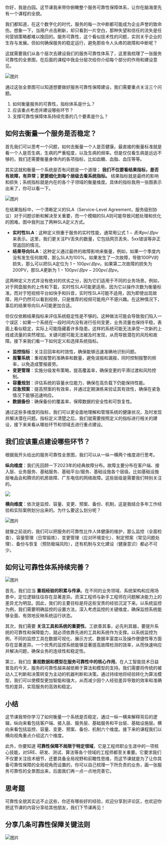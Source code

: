 你好，我是白园。这节课我来带你俯瞰整个服务可靠性保障体系，让你在脑海里先有一个课程的全貌。

我们都知道，在这个数字化的时代，服务的每一次中断都可能成为企业声誉的致命伤。想象一下，当用户点击刷新，却只看到一片空白，那种失望和信任的流失是任何营销策略都难以挽回的。服务可靠性，这个看似技术性的问题，实则关乎企业的生存与发展。但如何确保服务的稳定运行，避免那些令人头疼的故障和中断呢？

这就需要我们从各个层次去建设我们的服务可靠性体系了，这里我梳理了一张服务可靠性的全景图，在后面的课程中我会分层次给你介绍每个部分的作用和建设意见。

![图片](https://static001.geekbang.org/resource/image/f9/cd/f9a4c960439aca32b9e8ba38e73768cd.png?wh=5120x2880)

通过这张全景图可以知道想要做好服务可靠性保障建设，我们需要重点关注三个问题。

1. 如何衡量服务的可靠性，指标体系是什么？
2. 应该重点考虑并建设哪些环节？
3. 支撑可靠性保障体系持续完善的几个要素是什么？

## 如何去衡量一个服务是否稳定？

首先我们可以思考一个问题，如何去衡量一个人是否健康。最直接的衡量标准就是看一个人是否生病，生病的严重程度，以及生病的频率。但是仅仅看生病是远远不够的，我们还需要衡量身体内的各项指标，比如血糖、血脂、血压等等。

其实这就和衡量一个系统是否有问题是一个道理； **我们不仅要看结果指标，是否有故障，有异常；更要细化到每个层级去看系统指标。** 结果指标就是最终的影响和损失；系统指标就是内在的各个子领域的衡量维度。具体的指标我用一张图表示出来了，你可以看一下。

![图片](https://static001.geekbang.org/resource/image/7e/0e/7e160d11794ac085d1234a54bd52480e.png?wh=2398x1382)

在结果指标中，一个清晰定义的SLA（Service-Level Agreement，服务级别协议）对于问题诊断和解决至关重要，而一个模糊的SLA则可能导致问题处理和优化的困难。图中我列出了两种SLA定义方式。

- **实时性SLA**：这种定义侧重于服务的实时性能，通常用公式 $1-丢失pv/总pv$ 来表示。这里，我们更关注PV丢失的数量，它包括网页丢失、5xx错误等非正常返回的情况。
- **结果导向SLA**：这种定义通过最终的故障影响来衡量，例如，如果一个季度内没有发生任何故障，那么SLA为100%。如果发生了一次故障，导致100PV的损失，那么可以把SLA定位为 $1-100pv/总pv$。如果第二次故障的损失为200PV，那SLA更新为 $1-100pv/总pv-200pv/总pv$。

这两种定义方式并没有绝对的优劣之分，因为它们适用于不同的业务场景。例如，对于网盘服务的上传和下载，实时性SLA可能更适用，因为它以操作次数为衡量标准。而对于短视频平台如快手和抖音，实时性SLA可能不适用，因为即使出现故障，用户仍然可以看到视频，只是推荐的视频可能用户不感兴趣。在这种情况下，事后的结果导向SLA可能更加合适。

但仅仅依赖结果指标来评估系统稳定性是不够的。这种做法可能会导致我们陷入一个误区：如果一个系统在一段时间内没有进行任何变更，业务流量也保持平稳，表面上看似稳定，实际上可能隐藏着许多隐患。这样的系统可能无法承受一次新的上线或流量的突然增加。关键问题可能无法被及时发现，从而导致潜在的风险和故障。接下来我们看一下如何定义和选择系统指标。

- **监控指标**：关注召回率和时效性，确保能够迅速准确地识别问题。
- **报警系统**：重视报警的准确率和数量，避免误报和漏报，同时控制报警的频率，以免造成警报疲劳。
- **变更管理**：实施分级发布策略，提高覆盖率，确保变更的平滑过渡和风险控制。
- **容量规划**：评估系统的容量水位能力，确保在高负载下仍能保持性能。
- **应急预案**：提高预案的有效率，并通过定期演练来验证其有效性，确保在紧急情况下能够迅速响应。
- **数据备份**：确保备份的覆盖率，保障数据的安全性和可恢复性。

通过这些多维度的指标，我们可以更全面地理解和管理系统的健康状况，及时发现并解决潜在问题。指标定义清楚之后，我们就需要按照定义的指标进行相关的建设，接下来来看从哪些环节和领域去进行重点建设。

## 我们应该重点建设哪些环节？

根据我开头给出的服务可靠性全景图，我们可以从一纵一横两个维度进行思考。

**纵向维度**：我们先回顾一下2023年的经典故障分布。故障主要分布在客户端、接入层、业务服务、基础服务、基础平台/服务、基础设施各个层级。比如基础设施层唯品会和腾讯的机房故障、广东电信的网络故障。这些层级是需要我们特别关注的。

![](https://static001.geekbang.org/resource/image/6c/6a/6c5449291e85bd9c6e29f4e9802d8c6a.jpg?wh=2480x1538)

**横向维度**：依次是监控、容量、变更、预案、备份、机制，这是我结合多年工作经验和实际案例划分出来的。为什么要这么划分呢？

![图片](https://static001.geekbang.org/resource/image/2d/2b/2d94c70f0b5125d5622c77309ae6522b.png?wh=2398x1144)

就像之前说的，我们可以把服务的可靠性比作人体健康的维护，那么监控（全面检查）、容量管理（日常锻炼）、变更管理（应对环境变化）、制定预案（常见问题处理）、备份与恢复（预防极端风险），还有机制与文化建设（健康意识）都必不可少。

## 如何让可靠性体系持续完善？

![图片](https://static001.geekbang.org/resource/image/76/ca/765d206cb109b8c24b985240fb134aca.png?wh=2172x1178)

首先，我们应当 **重视经验的积累与传承**。在不同的业务领域、系统架构和应用场景中，定位逻辑往往存在显著差异。资深工程师与新手工程师在问题解决能力上的差异尤为明显。因此，我们的主要目标是将这些宝贵的经验沉淀下来。以系统监控为例，我们需要明确监控的设置方法，深入考虑监控的关键维度，确保监控系统能够全面、有效地反映系统运行状态。

其次，我们需要 **关注工具和系统的重要性**。工欲善其事，必先利其器，要提升系统的可靠性和保障能力，就必须依靠先进的工具和系统作为支撑。以系统监控为例，不同的监控工具在数据可视化、展示方式、数据丰富度以及操作便捷性等方面存在显著差异。一个优秀的监控系统能够显著提高故障检测的效率，从而快速响应并解决问题，确保业务的连续性和稳定性。

第三，我们应 **重视数据和模型在服务可靠性中的核心作用**。在人工智能技术日益普及的今天，服务的可靠性越来越依赖于算法和模型的支持。我们需要将传统的被动人工判断和决策转变为主动的机器判断和决策。通过持续地将经验转化为算法模型，我们可以使模型更加智能和强大，从而减少因个人经验差异导致的效率和准确性的差异，实现服务的高效和稳定。

## 小结

这节课我带你学习了如何衡量一个系统是否稳定，通过一纵一横来解释背后的逻辑，纵向来看包括客户端、接入层、服务层、基础服务和平台层、基础设施层。横向来看包括监控、容量、变更、预案、备份、机制六个维度。接下来的课程我们以横向视角重点介绍这六个维度。

此外，你要知道 **可靠性保障不局限于特定领域**，它是工程师职业生涯中的一项核心技能，对SRE、研发、测试、算法等各个领域的工程师都至关重要。它要求我们不仅要关注技术细节，还要具备全局视野和前瞻性思维，而这节课就是为了让你具备可靠性保障的全局视角而设置的，你可以自己梳理一下所负责的业务，画一张服务可靠性的全景图出来，后面我们再一点一点地完善它。

## 思考题

可靠性全貌其实远不止这些，你还有哪些好的经验，欢迎分享到评论区，也欢迎你把这节课的内容分享给其他朋友，我们下节课再见！

## 分享几条可靠性保障关键法则

![图片](https://static001.geekbang.org/resource/image/c2/f8/c260e3230d2f273f5111233f3086aff8.png?wh=2172x1338)